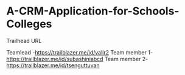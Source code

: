 # A-CRM-Application-for-Schools-Colleges

Trailhead URL

Teamlead     -https://trailblazer.me/id/vallr2
Team member 1-https://trailblazer.me/id/subashiniabcd
Team member 2-https://trailblazer.me/id/tsenguttuvan
